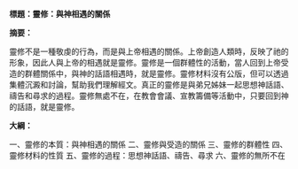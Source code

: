 **標題：靈修：與神相遇的關係**

**摘要：**

靈修不是一種敬虔的行為，而是與上帝相遇的關係。上帝創造人類時，反映了祂的形象，因此人與上帝的相遇就是靈修。靈修是一個群體性的活動，當人回到上帝受造的群體關係中，與神的話語相遇時，就是靈修。靈修材料沒有公版，但可以透過集體沉澱和討論，幫助我們理解經文。真正的靈修是與弟兄姊妹一起思想神話語、禱告和尋求的過程。靈修無處不在，在教會會議、宣教籌備等活動中，只要回到神的話語，就是靈修。

**大綱：**

一、靈修的本質：與神相遇的關係
二、靈修與受造的關係
三、靈修的群體性
四、靈修材料的性質
五、靈修的過程：思想神話語、禱告、尋求
六、靈修的無所不在